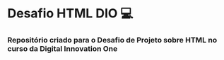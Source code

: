 # Desafio HTML DIO :computer:

### Repositório criado para o Desafio de Projeto sobre HTML no curso da Digital Innovation One
